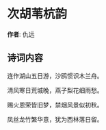# 次胡苇杭韵

**作者**: 仇远

## 诗词内容

连作湖山五日游，沙鸥惯识木兰舟。

清风寒日荒城晚，燕子梨花细雨愁。

赐火恩荣皆旧梦，禁烟风景似初秋。

凤丝龙竹繁华意，犹为西林落日留。


